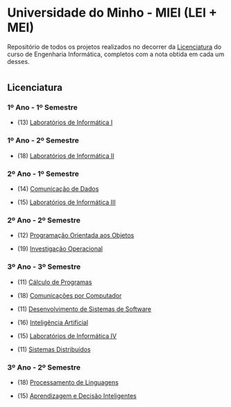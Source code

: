 # Universidade do Minho - MIEI (LEI + MEI) 

Repositório de todos os projetos realizados no decorrer da [Licenciatura](#licenciatura) do curso de Engenharia Informática, completos com a nota obtida em cada um desses.

#
## <a id="licenciatura"> </a> **Licenciatura**

### **1º Ano - 1º Semestre**
- (13) [Laboratórios de Informática I](https://github.com/stellaechild/uminho/tree/main/Licenciatura/1%C2%BAAno/Laborat%C3%B3rios%20Inform%C3%A1tica%20I)

### **1º Ano - 2º Semestre** 
- (18) [Laboratórios de Informática II](https://github.com/stellaechild/uminho/tree/main/Licenciatura/1%C2%BAAno/Laborat%C3%B3rios%20Inform%C3%A1tica%20II)


### **2º Ano - 1º Semestre**
- (14) [Comunicação de Dados](https://github.com/stellaechild/uminho/tree/main/Licenciatura/2%C2%BAAno/Comunica%C3%A7%C3%A3o%20de%20Dados)

- (15) [Laboratórios de Informática III](https://github.com/stellaechild/uminho/tree/main/Licenciatura/2%C2%BAAno/Laborat%C3%B3rios%20Inform%C3%A1tica%20III)


### **2º Ano - 2º Semestre**
- (12) [Programação Orientada aos Objetos](https://github.com/stellaechild/uminho/tree/main/Licenciatura/2%C2%BAAno/Programa%C3%A7%C3%A3o%20Orientada%20aos%20Objetos)

- (19) [Investigação Operacional](https://github.com/stellaechild/uminho/tree/main/Licenciatura/2%C2%BAAno/Investiga%C3%A7%C3%A3o%20Operacional)


### **3º Ano - 3º Semestre**
- (11) [Cálculo de Programas](https://github.com/stellaechild/uminho/tree/main/Licenciatura/3%C2%BAAno/C%C3%A1lculo%20Programas)

- (18) [Comunicações por Computador](https://github.com/stellaechild/uminho/tree/main/Licenciatura/3%C2%BAAno/Comunica%C3%A7%C3%B5es%20Computador)

- (11) [Desenvolvimento de Sistemas de Software](https://github.com/stellaechild/uminho/tree/main/Licenciatura/3%C2%BAAno/Desenvolvimento%20Sistemas%20Software)

- (16) [Inteligência Artificial](https://github.com/stellaechild/uminho/tree/main/Licenciatura/3%C2%BAAno/Intelig%C3%AAncia%20Artifical)

- (15) [Laboratórios de Informática IV](https://github.com/stellaechild/uminho/tree/main/Licenciatura/3%C2%BAAno/Laborat%C3%B3rios%20Inform%C3%A1tica%20IV)

- (11) [Sistemas Distribuídos](https://github.com/stellaechild/uminho/tree/main/Licenciatura/3%C2%BAAno/Sistemas%20Distribu%C3%ADdos)


### **3º Ano - 2º Semestre**
- (18) [Processamento de Linguagens](https://github.com/stellaechild/uminho/tree/main/Licenciatura/3%C2%BAAno/Processamento%20de%20Linguagens)

- (15) [Aprendizagem e Decisão Inteligentes](https://github.com/stellaechild/uminho/tree/main/Licenciatura/3%C2%BAAno/Aprendizagem%20Decis%C3%B5es%20Inteligentes)



<!---
#
## <a id="mestrado"> </a> **Mestrado**

--->



